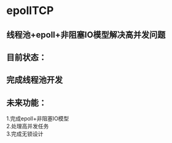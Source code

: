 # epollTCP
## 线程池+epoll+非阻塞IO模型解决高并发问题  
## 目前状态：  
## 完成线程池开发  
## 未来功能：  
1.完成epoll+非阻塞IO模型  
2.处理高并发任务  
3.完成无锁设计  
